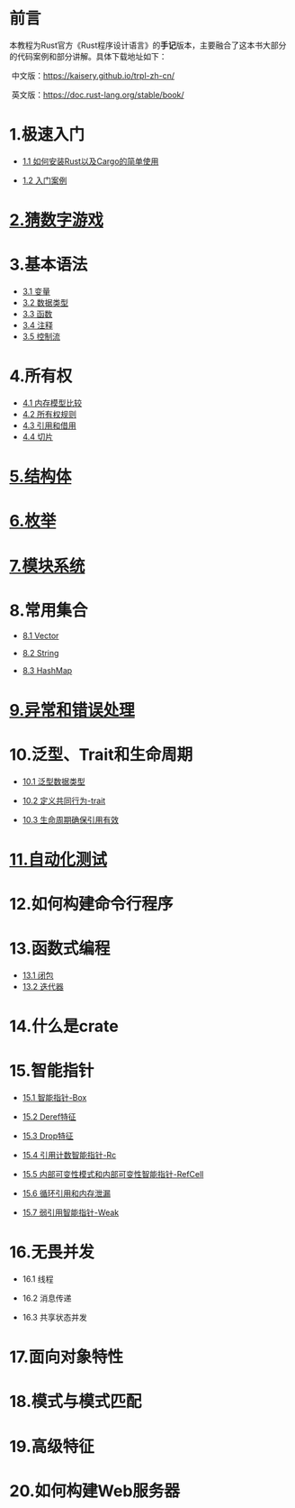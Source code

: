 # 前言

​		本教程为Rust官方《Rust程序设计语言》的**手记**版本，主要融合了这本书大部分的代码案例和部分讲解。具体下载地址如下：

​		中文版：https://kaisery.github.io/trpl-zh-cn/

​		英文版：https://doc.rust-lang.org/stable/book/



# 1.极速入门

- [1.1 如何安装Rust以及Cargo的简单使用](../hello-rust/README.md)

- [1.2 入门案例](../hello-rust/hello.rs)

# [2.猜数字游戏](../../example/guessing-game/src/main.rs)

# 3.基本语法

- [3.1 变量](../variable/src/main.rs)
- [3.2 数据类型](../data-type/src/main.rs)
- [3.3 函数](../function/src/main.rs)
- [3.4 注释](../comment/src/main.rs)
- [3.5 控制流](../condition/src/main.rs)

# 4.所有权

- [4.1 内存模型比较](../owner/doc/memory-model.md)
- [4.2 所有权规则](../owner/README.md)
- [4.3 引用和借用](../borrow-limits/src/main.rs)
- [4.4 切片](../slice/src/main.rs)

# [5.结构体](../struct-type/src/main.rs)

# [6.枚举](../enum-type/src/main.rs)

# [7.模块系统](../modules/README.md)

# 8.常用集合

- [8.1 Vector](../vector-type/src/main.rs)

- [8.2 String](../string-type/src/main.rs)

- [8.3 HashMap](../map-type/src/main.rs)

# [9.异常和错误处理](../panic/README.md)

# 10.泛型、Trait和生命周期

- [10.1 泛型数据类型](../generics/src/main.rs)

- [10.2 定义共同行为-trait](../traits/README.md)

- [10.3 生命周期确保引用有效](../lifetime/src/main.rs)

# [11.自动化测试](../test/README.md)

# 12.如何构建命令行程序

# 13.函数式编程

- [13.1 闭包](../closure/src/main.rs)
- [13.2 迭代器](../iterator/src/main.rs)

# 14.什么是crate

# 15.智能指针

- [15.1 智能指针-Box](../smart-pointer/pointer-box/src/main.rs)

- [15.2 Deref特征](../smart-pointer/trait-deref/src/main.rs)

- [15.3 Drop特征](../smart-pointer/trait-drop/src/main.rs)

- [15.4 引用计数智能指针-Rc](../smart-pointer/pointer-rc/src/main.rs)

- [15.5 内部可变性模式和内部可变性智能指针-RefCell](../smart-pointer/pointer-refcell/src/main.rs)

- [15.6 循环引用和内存泄漏](../smart-pointer/circual-refer-and-memory-leak/src/main.rs)
- [15.7 弱引用智能指针-Weak](../smart-pointer/pointer-weak/src/main.rs)

# 16.无畏并发

- 16.1 线程

- 16.2 消息传递

- 16.3 共享状态并发

# 17.面向对象特性

# 18.模式与模式匹配

# 19.高级特征

# 20.如何构建Web服务器



